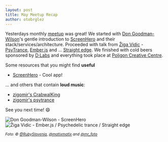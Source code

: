 ```yaml
---
layout: post
title: May Meetup Recap
author: otobrglez
---
```


Yesterdays monthly [meetup] was great! We started with [Don Goodman-Wilson][don]'s gentle introduction to [ScreenHero][screenhero] and their stack/services/architecture. Proceeded with talk from [Žiga Vidic][ziga] - [PsyTrance][psy], [Ember.js][emberjs] and ... [Straight edge][sxe]. We finished with cold beers sponsored by [D·Labs][dlabs] and everything took place at [Poligon Creative Centre][poligon].

Some resources that you might find **useful**

- [ScreenHero][screenhero] - Cool app!

... and others that contain **loud music**:

- [zigomir's CrabwalKing](http://zigomir.github.io/CrabwalKing/)
- [zigomir's psytrance](https://psytrance.5apps.com/)

See you next time! :smile:

<div class="gallery">
  <img src="https://pbs.twimg.com/media/Bok0sA9CAAElPif.jpg:large" alt="Don Goodman-Wilson - ScreenHero">
  <img src="http://photos2.meetupstatic.com/photos/event/e/5/7/6/600_368458742.jpeg" alt="Žiga Vidic - Ember.js / Psychedelic trance / Straight edge" class="last">
</div>

<small><i>Foto: &copy; [@RubySlovenia][rugsi], [@matixmatix][matixmatix] and [@mr_foto](https://twitter.com/mr_foto)</i></small>

[rugsi]:[https://twitter.com/RubySlovenia]
[ziga]:https://twitter.com/zigomir
[don]:https://twitter.com/DEGoodmanWilson
[sxe]:http://en.wikipedia.org/wiki/Straight_edge
[psy]:http://en.wikipedia.org/wiki/Psychedelic_trance
[emberjs]:http://emberjs.com/
[meetup]:http://www.meetup.com/RubySlovenia/events/182420662/
[dlabs]:http://dlabs.si
[screenhero]:http://screenhero.com/
[poligon]:http://poligon.si/
[matixmatix]:https://twitter.com/matixmatix
